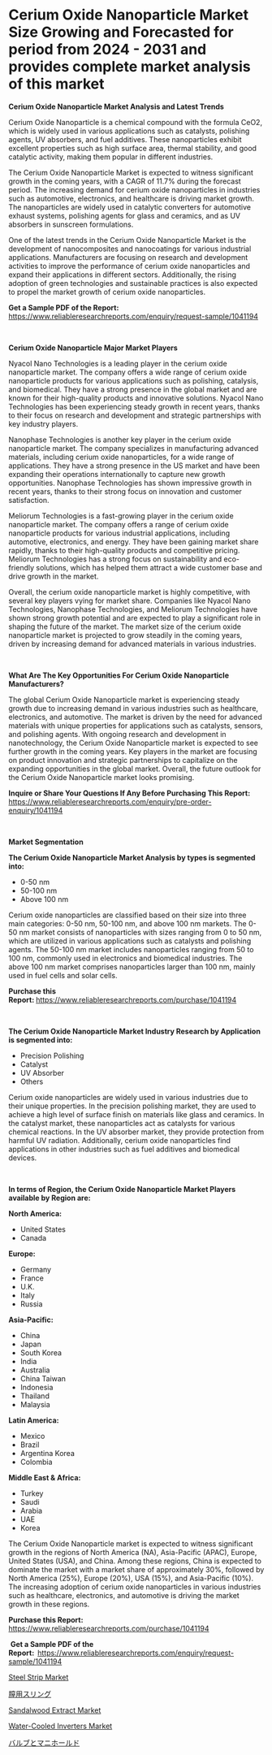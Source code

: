 <p><h1>Cerium Oxide Nanoparticle Market Size Growing and Forecasted for period from 2024 - 2031 and provides complete market analysis of this market</h1></p><p><strong>Cerium Oxide Nanoparticle Market Analysis and Latest Trends</strong></p>
<p><p>Cerium Oxide Nanoparticle is a chemical compound with the formula CeO2, which is widely used in various applications such as catalysts, polishing agents, UV absorbers, and fuel additives. These nanoparticles exhibit excellent properties such as high surface area, thermal stability, and good catalytic activity, making them popular in different industries.</p><p>The Cerium Oxide Nanoparticle Market is expected to witness significant growth in the coming years, with a CAGR of 11.7% during the forecast period. The increasing demand for cerium oxide nanoparticles in industries such as automotive, electronics, and healthcare is driving market growth. The nanoparticles are widely used in catalytic converters for automotive exhaust systems, polishing agents for glass and ceramics, and as UV absorbers in sunscreen formulations.</p><p>One of the latest trends in the Cerium Oxide Nanoparticle Market is the development of nanocomposites and nanocoatings for various industrial applications. Manufacturers are focusing on research and development activities to improve the performance of cerium oxide nanoparticles and expand their applications in different sectors. Additionally, the rising adoption of green technologies and sustainable practices is also expected to propel the market growth of cerium oxide nanoparticles.</p></p>
<p><strong>Get a Sample PDF of the Report:&nbsp;</strong> <a href="https://www.reliableresearchreports.com/enquiry/request-sample/1041194">https://www.reliableresearchreports.com/enquiry/request-sample/1041194</a></p>
<p>&nbsp;</p>
<p><strong>Cerium Oxide Nanoparticle Major Market Players</strong></p>
<p><p>Nyacol Nano Technologies is a leading player in the cerium oxide nanoparticle market. The company offers a wide range of cerium oxide nanoparticle products for various applications such as polishing, catalysis, and biomedical. They have a strong presence in the global market and are known for their high-quality products and innovative solutions. Nyacol Nano Technologies has been experiencing steady growth in recent years, thanks to their focus on research and development and strategic partnerships with key industry players.</p><p>Nanophase Technologies is another key player in the cerium oxide nanoparticle market. The company specializes in manufacturing advanced materials, including cerium oxide nanoparticles, for a wide range of applications. They have a strong presence in the US market and have been expanding their operations internationally to capture new growth opportunities. Nanophase Technologies has shown impressive growth in recent years, thanks to their strong focus on innovation and customer satisfaction.</p><p>Meliorum Technologies is a fast-growing player in the cerium oxide nanoparticle market. The company offers a range of cerium oxide nanoparticle products for various industrial applications, including automotive, electronics, and energy. They have been gaining market share rapidly, thanks to their high-quality products and competitive pricing. Meliorum Technologies has a strong focus on sustainability and eco-friendly solutions, which has helped them attract a wide customer base and drive growth in the market.</p><p>Overall, the cerium oxide nanoparticle market is highly competitive, with several key players vying for market share. Companies like Nyacol Nano Technologies, Nanophase Technologies, and Meliorum Technologies have shown strong growth potential and are expected to play a significant role in shaping the future of the market. The market size of the cerium oxide nanoparticle market is projected to grow steadily in the coming years, driven by increasing demand for advanced materials in various industries.</p></p>
<p>&nbsp;</p>
<p><strong>What Are The Key Opportunities For Cerium Oxide Nanoparticle Manufacturers?</strong></p>
<p><p>The global Cerium Oxide Nanoparticle market is experiencing steady growth due to increasing demand in various industries such as healthcare, electronics, and automotive. The market is driven by the need for advanced materials with unique properties for applications such as catalysts, sensors, and polishing agents. With ongoing research and development in nanotechnology, the Cerium Oxide Nanoparticle market is expected to see further growth in the coming years. Key players in the market are focusing on product innovation and strategic partnerships to capitalize on the expanding opportunities in the global market. Overall, the future outlook for the Cerium Oxide Nanoparticle market looks promising.</p></p>
<p><strong>Inquire or Share Your Questions If Any Before Purchasing This Report:</strong> <a href="https://www.reliableresearchreports.com/enquiry/pre-order-enquiry/1041194">https://www.reliableresearchreports.com/enquiry/pre-order-enquiry/1041194</a></p>
<p>&nbsp;</p>
<p><strong>Market Segmentation</strong></p>
<p><strong>The Cerium Oxide Nanoparticle Market Analysis by types is segmented into:</strong></p>
<p><ul><li>0-50 nm</li><li>50-100 nm</li><li>Above 100 nm</li></ul></p>
<p><p>Cerium oxide nanoparticles are classified based on their size into three main categories: 0-50 nm, 50-100 nm, and above 100 nm markets. The 0-50 nm market consists of nanoparticles with sizes ranging from 0 to 50 nm, which are utilized in various applications such as catalysts and polishing agents. The 50-100 nm market includes nanoparticles ranging from 50 to 100 nm, commonly used in electronics and biomedical industries. The above 100 nm market comprises nanoparticles larger than 100 nm, mainly used in fuel cells and solar cells.</p></p>
<p><strong>Purchase this Report:&nbsp;</strong><a href="https://www.reliableresearchreports.com/purchase/1041194">https://www.reliableresearchreports.com/purchase/1041194</a></p>
<p>&nbsp;</p>
<p><strong>The Cerium Oxide Nanoparticle Market Industry Research by Application is segmented into:</strong></p>
<p><ul><li>Precision Polishing</li><li>Catalyst</li><li>UV Absorber</li><li>Others</li></ul></p>
<p><p>Cerium oxide nanoparticles are widely used in various industries due to their unique properties. In the precision polishing market, they are used to achieve a high level of surface finish on materials like glass and ceramics. In the catalyst market, these nanoparticles act as catalysts for various chemical reactions. In the UV absorber market, they provide protection from harmful UV radiation. Additionally, cerium oxide nanoparticles find applications in other industries such as fuel additives and biomedical devices.</p></p>
<p>&nbsp;</p>
<p><strong>In terms of Region, the Cerium Oxide Nanoparticle Market Players available by Region are:</strong></p>
<p>
    <p> <strong> North America: </strong>
        <ul>
            <li>United States</li>
            <li>Canada</li>
        </ul>
        </p> 
    <p> <strong> Europe: </strong>
        <ul>
            <li>Germany</li>
            <li>France</li>
            <li>U.K.</li>
            <li>Italy</li>
            <li>Russia</li>
        </ul>
        </p> 
    <p> <strong> Asia-Pacific: </strong>
        <ul>
            <li>China</li>
            <li>Japan</li>
            <li>South Korea</li>
            <li>India</li>
            <li>Australia</li>
            <li>China Taiwan</li>
            <li>Indonesia</li>
            <li>Thailand</li>
            <li>Malaysia</li>
        </ul>
        </p> 
    <p> <strong> Latin America: </strong>
        <ul>
            <li>Mexico</li>
            <li>Brazil</li>
            <li>Argentina Korea</li>
            <li>Colombia</li>
        </ul>
        </p> 
    <p> <strong> Middle East & Africa: </strong>
        <ul>
            <li>Turkey</li>
            <li>Saudi</li>
            <li>Arabia</li>
            <li>UAE</li>
            <li>Korea</li>
        </ul>
    </p>
    </p>
<p><p>The Cerium Oxide Nanoparticle market is expected to witness significant growth in the regions of North America (NA), Asia-Pacific (APAC), Europe, United States (USA), and China. Among these regions, China is expected to dominate the market with a market share of approximately 30%, followed by North America (25%), Europe (20%), USA (15%), and Asia-Pacific (10%). The increasing adoption of cerium oxide nanoparticles in various industries such as healthcare, electronics, and automotive is driving the market growth in these regions.</p></p>
<p><strong>Purchase this Report: </strong><a href="https://www.reliableresearchreports.com/purchase/1041194">https://www.reliableresearchreports.com/purchase/1041194</a></p>
<p>&nbsp;<strong>Get a Sample PDF of the Report:&nbsp;&nbsp;</strong><a href="https://www.reliableresearchreports.com/enquiry/request-sample/1041194">https://www.reliableresearchreports.com/enquiry/request-sample/1041194</a></p>
<p><strong></strong></p>
<p><p><a href="https://github.com/jaidynmorantestelletmjzya/Market-Research-Report-List-1/blob/main/steel-strip-market.md">Steel Strip Market</a></p><p><a href="https://medium.com/@charm854/%E8%86%A3%E3%82%B9%E3%83%AA%E3%83%B3%E3%82%B0%E5%B8%82%E5%A0%B4%E8%AA%BF%E6%9F%BB%E3%83%AC%E3%83%9D%E3%83%BC%E3%83%88-%E3%81%9D%E3%81%AE%E6%AD%B4%E5%8F%B2%E3%81%A8%E5%B0%86%E6%9D%A5%E4%BA%88%E6%B8%AC-2024%E5%B9%B4%E3%81%8B%E3%82%892031%E5%B9%B4%E3%81%BE%E3%81%A7-7649401f8fb2">膣用スリング</a></p><p><a href="https://github.com/juniordelafrance/Market-Research-Report-List-2/blob/main/sandalwood-extract-market.md">Sandalwood Extract Market</a></p><p><a href="https://issuu.com/reportprime-2/docs/water-cooled-inverters-market-size-2030.pptx">Water-Cooled Inverters Market</a></p><p><a href="https://medium.com/@charm854/%E3%83%90%E3%83%AB%E3%83%96%E3%81%A8%E3%83%9E%E3%83%8B%E3%83%9B%E3%83%BC%E3%83%AB%E3%83%89%E5%B8%82%E5%A0%B4-2031%E5%B9%B4%E3%81%BE%E3%81%A7%E3%81%AE%E6%88%90%E5%8A%9F%E3%81%97%E3%81%9F%E3%83%93%E3%82%B8%E3%83%8D%E3%82%B9%E6%88%A6%E7%95%A5%E3%81%AE%E9%8D%B5-3ba50424b673">バルブとマニホールド</a></p></p>
